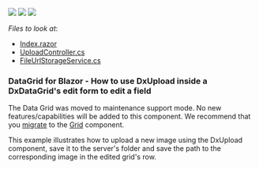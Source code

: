 <!-- default badges list -->
![](https://img.shields.io/endpoint?url=https://codecentral.devexpress.com/api/v1/VersionRange/250005144/20.2.3%2B)
[![](https://img.shields.io/badge/Open_in_DevExpress_Support_Center-FF7200?style=flat-square&logo=DevExpress&logoColor=white)](https://supportcenter.devexpress.com/ticket/details/T873926)
[![](https://img.shields.io/badge/📖_How_to_use_DevExpress_Examples-e9f6fc?style=flat-square)](https://docs.devexpress.com/GeneralInformation/403183)
<!-- default badges end -->
<!-- default file list -->
*Files to look at*:

* [Index.razor](./CS/UsingUploadEditDataGrid/Pages/Index.razor)
* [UploadController.cs](./CS/UsingUploadEditDataGrid/Controllers/UploadController.cs)
* [FileUrlStorageService.cs](./CS/UsingUploadEditDataGrid/Data/FileUrlStorageService.cs)
<!-- default file list end -->

### DataGrid for Blazor - How to use DxUpload inside a DxDataGrid's edit form to edit a field

The Data Grid was moved to maintenance support mode. No new features/capabilities will be added to this component. We recommend that you [migrate](https://docs.devexpress.com/Blazor/403162/grid/migrate-from-data-grid-to-grid) to the [Grid](https://docs.devexpress.com/Blazor/403143/grid) component. 

This example illustrates how to upload a new image using the DxUpload component, save it to the server's folder and save the path to the corresponding image in the edited grid's row.
